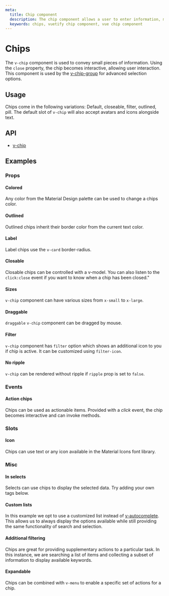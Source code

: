 ```yaml
---
meta:
  title: Chip component
  description: The chip component allows a user to enter information, make selections, filter content or trigger actions.
  keywords: chips, vuetify chip component, vue chip component
---
```


# Chips

The `v-chip` component is used to convey small pieces of information. Using the `close` property, the chip becomes interactive, allowing user interaction. This component is used by the [v-chip-group](/components/chip-groups) for advanced selection options.

<entry-ad />

## Usage

Chips come in the following variations: Default, closeable, filter, outlined, pill. The default slot of `v-chip` will also accept avatars and icons alongside text.

<usage name="v-chip" />

## API

- [v-chip](../../api/v-chip)

## Examples

### Props

#### Colored

Any color from the Material Design palette can be used to change a chips color.

<example file="v-chip/prop-colored" />

#### Outlined

Outlined chips inherit their border color from the current text color.

<example file="v-chip/prop-outlined" />

#### Label

Label chips use the `v-card` border-radius.

<example file="v-chip/prop-label" />

#### Closable

Closable chips can be controlled with a v-model. You can also listen to the `click:close` event if you want to know when a chip has been closed."

<example file="v-chip/prop-closable" />

#### Sizes

`v-chip` component can have various sizes from `x-small` to `x-large`.

<example file="v-chip/prop-sizes" />

#### Draggable

`draggable` `v-chip` component can be dragged by mouse.

<example file="v-chip/prop-draggable" />

#### Filter

`v-chip` component has `filter` option which shows an additional icon to you if chip is active. It can be customized using `filter-icon`.

<example file="v-chip/prop-filter" />

#### No ripple

`v-chip` can be rendered without ripple if `ripple` prop is set to `false`.

<example file="v-chip/prop-no-ripple" />

### Events

#### Action chips

Chips can be used as actionable items. Provided with a _click_ event, the chip becomes interactive and can invoke methods.

<example file="v-chip/event-action-chips" />

### Slots

#### Icon

Chips can use text or any icon available in the Material Icons font library.

<example file="v-chip/slot-icon" />

### Misc

#### In selects

Selects can use chips to display the selected data. Try adding your own tags below.

<example file="v-chip/misc-in-selects" />

#### Custom lists

In this example we opt to use a customized list instead of [v-autocomplete](/components/autocompletes). This allows us to always display the options available while still providing the same functionality of search and selection.

<example file="v-chip/misc-photos" />

#### Additional filtering

Chips are great for providing supplementary actions to a particular task. In this instance, we are searching a list of items and collecting a subset of information to display available keywords.

<example file="v-chip/misc-filtering" />

#### Expandable

Chips can be combined with `v-menu` to enable a specific set of actions for a chip.

<example file="v-chip/misc-expandable" />

<backmatter />
